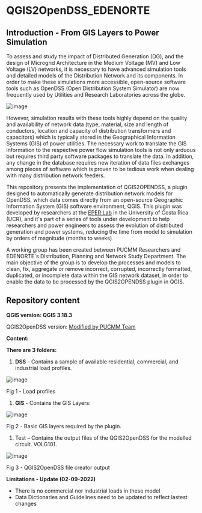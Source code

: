 # **QGIS2OpenDSS\_EDENORTE**

## Introduction - From GIS Layers to Power Simulation

To assess and study the impact of Distributed Generation (DG), and the design of Microgrid Architecture in the Medium Voltage (MV) and Low Voltage (LV) networks, it is necessary to have advanced simulation tools and detailed models of the Distribution Network and its components. In order to make these simulations more accessible, open-source software tools such as OpenDSS (Open Distribution System Simulator) are now frequently used by Utilities and Research Laboratories across the globe.

![image](https://github.com/MicrogridPUCMM/QGIS2OpenDSS_EDENORTE/assets/112496588/9b548bc8-fb36-4cba-9586-4bb858ca51b3)

However, simulation results with these tools highly depend on the quality and availability of network data (type, material, size and length of conductors, location and capacity of distribution transformers and capacitors) which is typically stored in the Geographical Information Systems (GIS) of power utilities. The necessary work to translate the GIS information to the respective power flow simulation tools is not only arduous but requires third party software packages to translate the data. In addition, any change in the database requires new iteration of data files exchanges among pieces of software which is proven to be tedious work when dealing with many distribution network feeders.

This repository presents the implementation of QGIS2OPENDSS, a plugin designed to automatically generate distribution network models for OpenDSS, which data comes directly from an open-source Geographic Information System (GIS) software environment, QGIS. This plugin was developed by researchers at the [EPER Lab](https://github.com/EPERLab/QGIS2OpenDSS) in the University of Costa Rica (UCR), and it's part of a series of tools under development to help researchers and power engineers to assess the evolution of distributed generation and power systems, reducing the time from model to simulation by orders of magnitude (months to weeks)

A working group has been created between PUCMM Researchers and EDENORTE´s Distribution, Planning and Network Study Department. The main objective of the group is to develop the processes and models to clean, fix, aggregate or remove incorrect, corrupted, incorrectly formatted, duplicated, or incomplete data within the GIS network dataset, in order to enable the data to be processed by the QGIS2OPENDSS plugin in QGIS.

## Repository content

**QGIS version: QGIS 3.18.3**

QGIS2OpenDSS version: [Modified by PUCMM Team](https://drive.google.com/drive/folders/1-5cYZdKdgDeJs1S0SwUIKKDuGMBl-Vnj?usp=sharing)

**Content:**

**There are 3 folders:**

1. **DSS** - Contains a sample of available residential, commercial, and industrial load profiles.

![image](https://github.com/MicrogridPUCMM/QGIS2OpenDSS_EDENORTE/assets/112496588/caee316e-b329-4c8d-9a4b-d30c56052794)


Fig 1 - Load profiles

1. **GIS** - Contains the GIS Layers:

![image](https://github.com/MicrogridPUCMM/QGIS2OpenDSS_EDENORTE/assets/112496588/9c59ae58-8a35-4b47-9e59-10ba3fa22164)


Fig 2 - Basic GIS layers required by the plugin.

1. Test – Contains the output files of the QGIS2OpenDSS for the modelled circuit. VOLG101.

![image](https://github.com/MicrogridPUCMM/QGIS2OpenDSS_EDENORTE/assets/112496588/515c995d-fcf4-45fa-ab76-77dc2723da4f)


Fig 3 - QGIS2OpenDSS file creator output

**Limitations - Update (02-09-2022)**

- There is no commercial nor industrial loads in these model
- Data Dictionaries and Guidelines need to be updated to reflect lastest changes

